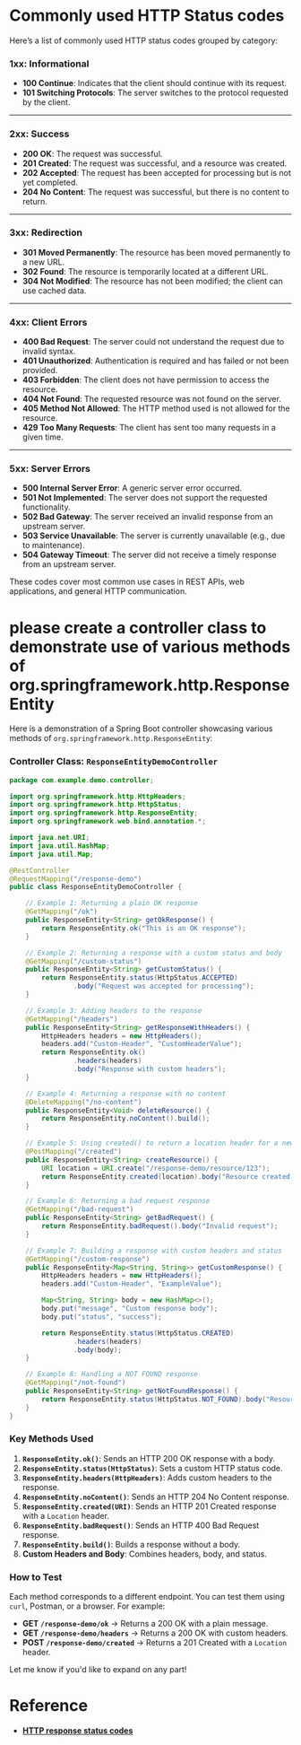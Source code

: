 # Commonly used HTTP Status codes

Here’s a list of commonly used HTTP status codes grouped by category:

### **1xx: Informational**

- **100 Continue**: Indicates that the client should continue with its request.
- **101 Switching Protocols**: The server switches to the protocol requested by the client.

---

### **2xx: Success**

- **200 OK**: The request was successful.
- **201 Created**: The request was successful, and a resource was created.
- **202 Accepted**: The request has been accepted for processing but is not yet completed.
- **204 No Content**: The request was successful, but there is no content to return.

---

### **3xx: Redirection**

- **301 Moved Permanently**: The resource has been moved permanently to a new URL.
- **302 Found**: The resource is temporarily located at a different URL.
- **304 Not Modified**: The resource has not been modified; the client can use cached data.

---

### **4xx: Client Errors**

- **400 Bad Request**: The server could not understand the request due to invalid syntax.
- **401 Unauthorized**: Authentication is required and has failed or not been provided.
- **403 Forbidden**: The client does not have permission to access the resource.
- **404 Not Found**: The requested resource was not found on the server.
- **405 Method Not Allowed**: The HTTP method used is not allowed for the resource.
- **429 Too Many Requests**: The client has sent too many requests in a given time.

---

### **5xx: Server Errors**

- **500 Internal Server Error**: A generic server error occurred.
- **501 Not Implemented**: The server does not support the requested functionality.
- **502 Bad Gateway**: The server received an invalid response from an upstream server.
- **503 Service Unavailable**: The server is currently unavailable (e.g., due to maintenance).
- **504 Gateway Timeout**: The server did not receive a timely response from an upstream server.

These codes cover most common use cases in REST APIs, web applications, and general HTTP communication.

# please create a controller class to demonstrate use of various methods of org.springframework.http.ResponseEntity

Here is a demonstration of a Spring Boot controller showcasing various methods of
`org.springframework.http.ResponseEntity`:

### Controller Class: `ResponseEntityDemoController`

```java
package com.example.demo.controller;

import org.springframework.http.HttpHeaders;
import org.springframework.http.HttpStatus;
import org.springframework.http.ResponseEntity;
import org.springframework.web.bind.annotation.*;

import java.net.URI;
import java.util.HashMap;
import java.util.Map;

@RestController
@RequestMapping("/response-demo")
public class ResponseEntityDemoController {

    // Example 1: Returning a plain OK response
    @GetMapping("/ok")
    public ResponseEntity<String> getOkResponse() {
        return ResponseEntity.ok("This is an OK response");
    }

    // Example 2: Returning a response with a custom status and body
    @GetMapping("/custom-status")
    public ResponseEntity<String> getCustomStatus() {
        return ResponseEntity.status(HttpStatus.ACCEPTED)
                .body("Request was accepted for processing");
    }

    // Example 3: Adding headers to the response
    @GetMapping("/headers")
    public ResponseEntity<String> getResponseWithHeaders() {
        HttpHeaders headers = new HttpHeaders();
        headers.add("Custom-Header", "CustomHeaderValue");
        return ResponseEntity.ok()
                .headers(headers)
                .body("Response with custom headers");
    }

    // Example 4: Returning a response with no content
    @DeleteMapping("/no-content")
    public ResponseEntity<Void> deleteResource() {
        return ResponseEntity.noContent().build();
    }

    // Example 5: Using created() to return a location header for a newly created resource
    @PostMapping("/created")
    public ResponseEntity<String> createResource() {
        URI location = URI.create("/response-demo/resource/123");
        return ResponseEntity.created(location).body("Resource created with ID 123");
    }

    // Example 6: Returning a bad request response
    @GetMapping("/bad-request")
    public ResponseEntity<String> getBadRequest() {
        return ResponseEntity.badRequest().body("Invalid request");
    }

    // Example 7: Building a response with custom headers and status
    @GetMapping("/custom-response")
    public ResponseEntity<Map<String, String>> getCustomResponse() {
        HttpHeaders headers = new HttpHeaders();
        headers.add("Custom-Header", "ExampleValue");

        Map<String, String> body = new HashMap<>();
        body.put("message", "Custom response body");
        body.put("status", "success");

        return ResponseEntity.status(HttpStatus.CREATED)
                .headers(headers)
                .body(body);
    }

    // Example 8: Handling a NOT FOUND response
    @GetMapping("/not-found")
    public ResponseEntity<String> getNotFoundResponse() {
        return ResponseEntity.status(HttpStatus.NOT_FOUND).body("Resource not found");
    }
}
```

### Key Methods Used

1. **`ResponseEntity.ok()`**: Sends an HTTP 200 OK response with a body.
2. **`ResponseEntity.status(HttpStatus)`**: Sets a custom HTTP status code.
3. **`ResponseEntity.headers(HttpHeaders)`**: Adds custom headers to the response.
4. **`ResponseEntity.noContent()`**: Sends an HTTP 204 No Content response.
5. **`ResponseEntity.created(URI)`**: Sends an HTTP 201 Created response with a `Location` header.
6. **`ResponseEntity.badRequest()`**: Sends an HTTP 400 Bad Request response.
7. **`ResponseEntity.build()`**: Builds a response without a body.
8. **Custom Headers and Body**: Combines headers, body, and status.

### How to Test

Each method corresponds to a different endpoint. You can test them using `curl`, Postman, or a browser. For example:

- **GET `/response-demo/ok`** → Returns a 200 OK with a plain message.
- **GET `/response-demo/headers`** → Returns a 200 OK with custom headers.
- **POST `/response-demo/created`** → Returns a 201 Created with a `Location` header.

Let me know if you'd like to expand on any part!

# Reference

- [**HTTP response status codes**](https://developer.mozilla.org/en-US/docs/Web/HTTP/Status)